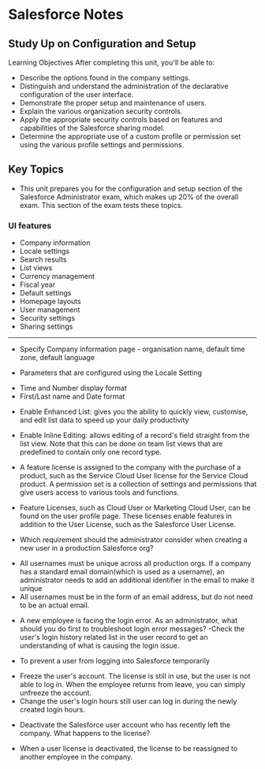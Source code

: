 # Salesforce Notes

## Study Up on Configuration and Setup
Learning Objectives
After completing this unit, you'll be able to:

- Describe the options found in the company settings.
- Distinguish and understand the administration of the declarative configuration of the user interface.
- Demonstrate the proper setup and maintenance of users.
- Explain the various organization security controls.
- Apply the appropriate security controls based on features and capabilities of the Salesforce sharing model.
- Determine the appropriate use of a custom profile or permission set using the various profile settings and permissions.

## Key Topics
- This unit prepares you for the configuration and setup section of the Salesforce Administrator exam, which makes up 20% of the overall exam. This section of the exam tests these topics.

### UI features
- Company information
- Locale settings
- Search results
- List views
- Currency management
- Fiscal year
- Default settings
- Homepage layouts
- User management
- Security settings
- Sharing settings

---

* Specify Company information page - organisation name, default time zone, default language

* Parameters that are configured using the Locale Setting
- Time and Number display format 
- First/Last name and Date format

* Enable Enhanced List: gives you the ability to quickly view, customise, and edit list data to speed up your daily productivity

* Enable Inline Editing: allows editing of a record\'s field straight from the list view. Note that this can be done on team list views that are predefined to contain only one record type.

* A feature license is assigned to the company with the purchase of a product, such as the Service Cloud User license for the Service Cloud product. A permission set is a collection of settings and permissions that give users access to various tools and functions.

* Feature Licenses, such as Cloud User or Marketing Cloud User, can be found on the user profile page. These licenses enable features in addition to the User License, such as the Salesforce User License.

* Which requirement should the administrator consider when creating a new user in a production Salesforce org?
- All usernames must be unique across all production orgs. If a company has a standard email domain(which is used as a username), an administrator needs to add an additional identifier in the email to make it unique
- All usernames must be in the form of an email address, but do not need to be an actual email.

* A new employee is facing the login error. As an administrator, what should you do first to troubleshoot login error messages?
-Check the user's login history related list in the user record to get an understanding of what is causing the login issue.

* To prevent a user from logging into Salesforce temporarily 
- Freeze the user's account. The license is still in use, but the user is not able to log in. When the employee returns from leave, you can simply unfreeze the account.
- Change the user's login hours still user can log in during the newly created login hours.

* Deactivate the Salesforce user account who has recently left the company. What happens to the license?
- When a user license is deactivated, the license to be reassigned to another employee in the company.
